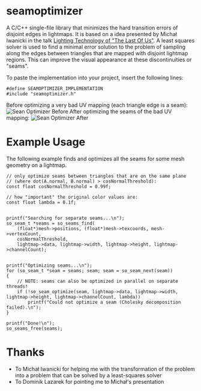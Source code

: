 # seamoptimizer
A C/C++ single-file library that minimizes the hard transition errors of disjoint edges in lightmaps.
It is based on a idea presented by Michał Iwanicki in the talk [Lighting Technology of "The Last Of Us"](http://miciwan.com/SIGGRAPH2013/Lighting%20Technology%20of%20The%20Last%20Of%20Us.pdf).
A least squares solver is used to find a minimal error solution to the problem of sampling along the edges between triangles that are mapped with disjoint lightmap regions.
This can improve the visual appearance at these discontinuities or "seams".


To paste the implementation into your project, insert the following lines:
```
#define SEAMOPTIMIZER_IMPLEMENTATION
#include "seamoptimizer.h"
```

Before optimizing a very bad UV mapping (each triangle edge is a seam):
![Sean Optimizer Before](https://github.com/ands/seamoptimizer/raw/master/example_images/stairs_triangles_not_optimized.png)
After optimizing the seams of the bad UV mapping:
![Sean Optimizer After](https://github.com/ands/seamoptimizer/raw/master/example_images/stairs_triangles_optimized.png)

# Example Usage
The following example finds and optimizes all the seams for some mesh geometry on a lightmap.
```
// only optimize seams between triangles that are on the same plane
// (where dot(A.normal, B.normal) > cosNormalThreshold):
const float cosNormalThreshold = 0.99f;

// how "important" the original color values are:
const float lambda = 0.1f;


printf("Searching for separate seams...\n");
so_seam_t *seams = so_seams_find(
	(float*)mesh->positions, (float*)mesh->texcoords, mesh->vertexCount,
	cosNormalThreshold,
	lightmap->data, lightmap->width, lightmap->height, lightmap->channelCount);


printf("Optimizing seams...\n");
for (so_seam_t *seam = seams; seam; seam = so_seam_next(seam))
{
	// NOTE: seams can also be optimized in parallel on separate threads!
	if (!so_seam_optimize(seam, lightmap->data, lightmap->width, lightmap->height, lightmap->channelCount, lambda))
		printf("Could not optimize a seam (Cholesky decomposition failed).\n");
}

printf("Done!\n");
so_seams_free(seams);
```

# Thanks
- To Michał Iwanicki for helping me with the transformation of the problem into a problem that can be solved by a least-squares solver
- To Dominik Lazarek for pointing me to Michał's presentation